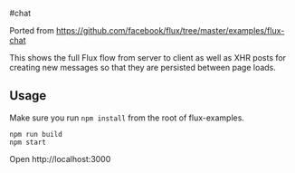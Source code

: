 #chat

Ported from https://github.com/facebook/flux/tree/master/examples/flux-chat

This shows the full Flux flow from server to client as well as XHR posts for creating new messages so that they are persisted between page loads.

Usage
-----

Make sure you run `npm install` from the root of flux-examples.

```
npm run build
npm start
```

Open http://localhost:3000
